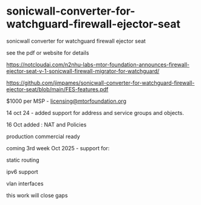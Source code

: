 # sonicwall-converter-for-watchguard-firewall-ejector-seat
sonicwall converter for watchguard firewall ejector seat

see the pdf or website for details

https://notcloudai.com/n2nhu-labs-mtor-foundation-announces-firewall-ejector-seat-v-1-sonicwall-firewall-migrator-for-watchguard/

https://github.com/jimpames/sonicwall-converter-for-watchguard-firewall-ejector-seat/blob/main/FES-features.pdf

$1000 per MSP - licensing@mtorfoundation.org 

14 oct 24 - added support for address and service groups and objects.

16 Oct added :
NAT and Policies

production commercial ready

coming 3rd week Oct 2025 - support for:

 static routing

 ipv6 support
 
 vlan interfaces

 this work will close gaps
